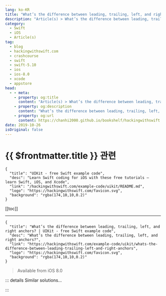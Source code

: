 ```yaml
---
lang: ko-KR
title: "What’s the difference between leading, trailing, left, and right anchors?"
description: "Article(s) > What’s the difference between leading, trailing, left, and right anchors?"
category:
  - Swift
  - iOS
  - Article(s)
tag: 
  - blog
  - hackingwithswift.com
  - crashcourse
  - swift
  - swift-5.10
  - ios
  - ios-8.0
  - xcode
  - appstore
head:
  - - meta:
    - property: og:title
      content: "Article(s) > What’s the difference between leading, trailing, left, and right anchors?"
    - property: og:description
      content: "What’s the difference between leading, trailing, left, and right anchors?"
    - property: og:url
      content: https://chanhi2000.github.io/bookshelf/hackingwithswift.com/example-code/uikit/whats-the-difference-between-leading-trailing-left-and-right-anchors.html
date: 2019-10-26
isOriginal: false
---
```


# {{ $frontmatter.title }} 관련

```component VPCard
{
  "title": "UIKit - free Swift example code",
  "desc": "Learn Swift coding for iOS with these free tutorials – learn Swift, iOS, and Xcode",
  "link": "/hackingwithswift.com/example-code/uikit/README.md",
  "logo": "https://hackingwithswift.com/favicon.svg",
  "background": "rgba(174,10,10,0.2)"
}
```

[[toc]]

---

```component VPCard
{
  "title": "What’s the difference between leading, trailing, left, and right anchors? | UIKit - free Swift example code",
  "desc": "What’s the difference between leading, trailing, left, and right anchors?",
  "link": "https://hackingwithswift.com/example-code/uikit/whats-the-difference-between-leading-trailing-left-and-right-anchors",
  "logo": "https://hackingwithswift.com/favicon.svg",
  "background": "rgba(174,10,10,0.2)"
}
```

> Available from iOS 8.0

<!-- TODO: 작성 -->

<!--
If you wanted to pin a button to the left edge of its parent, you might write code like this:

```swift
button.leftAnchor.constraint(equalTo: view.safeAreaLayoutGuide.leftAnchor).isActive = true
```

However, that has a problem: in right-to-left languages, the user interface ought to be flipped horizontally for the most part, but your button won’t move – you’ve specifically asked it to be pinned to the left edge regardless of the user’s device settings.

If that’s what you want, you don’t have a problem. However, if you meant “left edge for left-to-right languages and *right* edge for right-to-left languages,” then you should use `leadingAnchor` instead of `leftAnchor`, like this:

```swift
button.leadingAnchor.constraint(equalTo: view.safeAreaLayoutGuide.leadingAnchor).isActive = true
```

For the same effect on the opposite edge, you should use `trailingAnchor` rather than `rightAnchor`. Again, if you specifically want something to appear on the right regardless of language then this does not apply.

-->

::: details Similar solutions…

<!--
/example-code/uikit/how-to-support-right-to-left-languages">How to support right-to-left languages 
/quick-start/swiftui/swiftui-tips-and-tricks">SwiftUI tips and tricks 
/quick-start/swiftui/all-swiftui-property-wrappers-explained-and-compared">All SwiftUI property wrappers explained and compared 
/example-code/uikit/how-to-create-live-playgrounds-in-xcode">How to create live playgrounds in Xcode 
/example-code/uikit/how-to-position-a-view-using-auto-layout-anchors">How to position a view using Auto Layout anchors</a>
-->

:::

